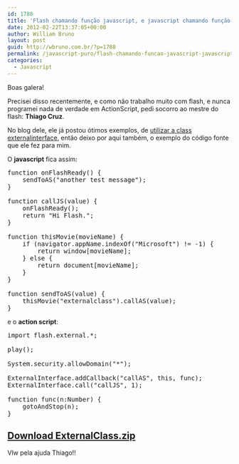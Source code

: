 ```yaml
---
id: 1788
title: 'Flash chamando função javascript, e javascript chamando função do flash &#8211; ExternalInterface'
date: 2012-02-22T13:37:05+00:00
author: William Bruno
layout: post
guid: http://wbruno.com.br/?p=1788
permalink: /javascript-puro/flash-chamando-funcao-javascript-javascript-chamando-funcao-flash-externalinterface/
categories:
  - Javascript
---
```

Boas galera!

Precisei disso recentemente, e como não trabalho muito com flash, e nunca programei nada de verdade em ActionScript, pedi socorro ao mestre do flash: **Thiago Cruz**.

No blog dele, ele já postou ótimos exemplos, de <a href="http://berseck.wordpress.com/2009/03/25/utilizando-classe-externalinterface-as2/" target="_blank" title="Utilizando classe externalInterface() AS2">utilizar a class externalinterface</a>, então deixo por aqui também, o exemplo do código fonte que ele fez para mim.
  
<!--more-->


  
O **javascript** fica assim:

<pre name="code" class="javascript">function onFlashReady() {
    sendToAS("another test message");
}

function callJS(value) {
    onFlashReady();
    return "Hi Flash.";
}

function thisMovie(movieName) {
    if (navigator.appName.indexOf("Microsoft") != -1) {
        return window[movieName];
    } else {
        return document[movieName];
    }
}

function sendToAS(value) {
    thisMovie("externalclass").callAS(value);
}
</pre>

e o **action script**:

<pre name="code" class="javascript">import flash.external.*;

play();

System.security.allowDomain("*");

ExternalInterface.addCallback("callAS", this, func);
ExternalInterface.call("callJS", 1);

function func(n:Number) {
    gotoAndStop(n);
}
</pre>

## <a href="http://wbruno.com.br/scripts/externalclass.zip" target="_blank">Download ExternalClass.zip</a>

Vlw pela ajuda Thiago!!